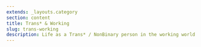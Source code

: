 ```yaml
---
extends: _layouts.category
section: content
title: Trans* & Working
slug: trans-working
description: Life as a Trans* / NonBinary person in the working world
---
```

